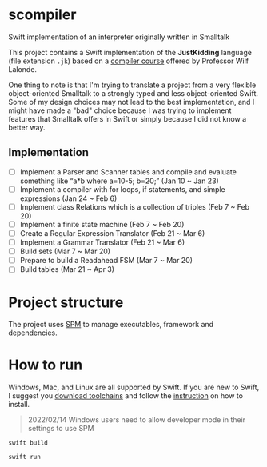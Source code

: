 # scompiler
Swift implementation of an interpreter originally written in Smalltalk

This project contains a Swift implementation of the **JustKidding** language (file extension `.jk`) based on a [compiler course](https://people.scs.carleton.ca/~lalonde/comp3002/) offered by Professor Wilf Lalonde.

One thing to note is that I'm trying to translate a project from a very flexible object-oriented Smalltalk to a strongly typed and less object-oriented Swift. Some of my design choices may not lead to the best implementation, and I might have made a "bad" choice because I was trying to implement features that Smalltalk offers in Swift or simply because I did not know a better way. 

## Implementation
- [ ] Implement a Parser and Scanner tables and compile and evaluate something like “a*b where a=10-5; b=20;” (Jan 10 ~ Jan 23)
- [ ] Implement a compiler with for loops, if statements, and simple expressions (Jan 24 ~ Feb 6)
- [ ] Implement class Relations which is a collection of triples (Feb 7 ~ Feb 20) 
- [ ] Implement a finite state machine (Feb 7 ~ Feb 20)
- [ ] Create a Regular Expression Translator (Feb 21 ~ Mar 6) 
- [ ] Implement a Grammar Translator (Feb 21 ~ Mar 6)
- [ ] Build sets (Mar 7 ~ Mar 20)
- [ ] Prepare to build a Readahead FSM (Mar 7 ~ Mar 20)
- [ ] Build tables (Mar 21 ~ Apr 3)

# Project structure
The project uses [SPM](https://github.com/apple/swift-package-manager/) to manage executables, framework and dependencies.

# How to run
Windows, Mac, and Linux are all supported by Swift. If you are new to Swift, I suggest you [download toolchains](https://www.swift.org/download/) and follow the [instruction](https://www.swift.org/getting-started/) on how to install.
> 2022/02/14 Windows users need to allow developer mode in their settings to use SPM

`swift build`

`swift run`